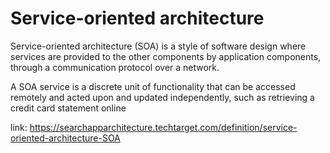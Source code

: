 # Service-oriented architecture

Service-oriented architecture (SOA) is a style of software design where services are provided to the other components 
by application components, through a communication protocol over a network. 

A SOA service is a discrete unit of functionality that can be accessed remotely and acted upon and updated independently, 
such as retrieving a credit card statement online

link: https://searchapparchitecture.techtarget.com/definition/service-oriented-architecture-SOA
